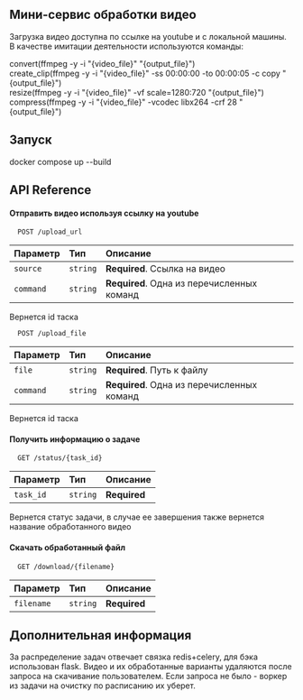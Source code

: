 
## Мини-сервис обработки видео

Загрузка видео доступна по ссылке на youtube и с локальной машины. В качестве имитации деятельности используются команды: 

convert(ffmpeg -y -i "{video_file}" "{output_file}")  
create_clip(ffmpeg -y -i "{video_file}" -ss 00:00:00 -to 00:00:05 -c copy "{output_file}")  
resize(ffmpeg -y -i "{video_file}" -vf scale=1280:720 "{output_file}")  
compress(ffmpeg -y -i "{video_file}" -vcodec libx264 -crf 28 "{output_file}")  

## Запуск

docker compose up --build

## API Reference

#### Отправить видео используя ссылку на youtube

```http
  POST /upload_url
```

| Параметр | Тип     | Описание                |
| :-------- | :------- | :------------------------- |
| `source` | `string` | **Required**. Ссылка на видео |
| `command` | `string` | **Required**. Одна из перечисленных команд |

Вернется id таска


```http
  POST /upload_file
```

| Параметр | Тип     | Описание                |
| :-------- | :------- | :------------------------- |
| `file` | `string` | **Required**. Путь к файлу |
| `command` | `string` | **Required**. Одна из перечисленных команд |

Вернется id таска

#### Получить информацию о задаче

```http
  GET /status/{task_id}
```

| Параметр | Тип     | Описание                |
| :-------- | :------- | :-------------------------------- |
| `task_id`      | `string` | **Required** |

Вернется статус задачи, в случае ее завершения также вернется название обработанного видео

#### Скачать обработанный файл

```http
  GET /download/{filename}
```

| Параметр | Тип     | Описание                |
| :-------- | :------- | :-------------------------------- |
| `filename`      | `string` | **Required** |




## Дополнительная информация

За распределение задач отвечает связка redis+celery, для бэка использован flask. Видео и их обработанные варианты удаляются после запроса на скачивание пользователем. Если запроса не было - воркер из задачи на очистку по расписанию их уберет.


